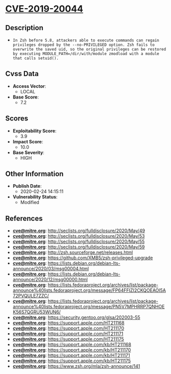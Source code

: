 
# [CVE-2019-20044](https://cve.mitre.org/cgi-bin/cvename.cgi?name=CVE-2019-20044)

## Description

- `In Zsh before 5.8, attackers able to execute commands can regain privileges dropped by the --no-PRIVILEGED option. Zsh fails to overwrite the saved uid, so the original privileges can be restored by executing MODULE_PATH=/dir/with/module zmodload with a module that calls setuid().`

## Cvss Data

- **Access Vector**:
  - LOCAL
- **Base Score**:
  - 7.2

## Scores

- **Exploitability Score**:
  - 3.9
- **Impact Score**:
  - 10.0
- **Base Severity**:
  - HIGH

## Other Information

- **Publish Date**:
  - 2020-02-24 14:15:11
- **Vulnerability Status**:
  - Modified

## References

- **cve@mitre.org**: http://seclists.org/fulldisclosure/2020/May/49
- **cve@mitre.org**: http://seclists.org/fulldisclosure/2020/May/53
- **cve@mitre.org**: http://seclists.org/fulldisclosure/2020/May/55
- **cve@mitre.org**: http://seclists.org/fulldisclosure/2020/May/59
- **cve@mitre.org**: http://zsh.sourceforge.net/releases.html
- **cve@mitre.org**: https://github.com/XMB5/zsh-privileged-upgrade
- **cve@mitre.org**: https://lists.debian.org/debian-lts-announce/2020/03/msg00004.html
- **cve@mitre.org**: https://lists.debian.org/debian-lts-announce/2020/12/msg00000.html
- **cve@mitre.org**: https://lists.fedoraproject.org/archives/list/package-announce%40lists.fedoraproject.org/message/FP64FFIZI2CKQOEAOI5A72PVQULE7ZZC/
- **cve@mitre.org**: https://lists.fedoraproject.org/archives/list/package-announce%40lists.fedoraproject.org/message/PN5V7MPHRRP7QNHOEK56S7QGRU53WUN6/
- **cve@mitre.org**: https://security.gentoo.org/glsa/202003-55
- **cve@mitre.org**: https://support.apple.com/HT211168
- **cve@mitre.org**: https://support.apple.com/HT211170
- **cve@mitre.org**: https://support.apple.com/HT211171
- **cve@mitre.org**: https://support.apple.com/HT211175
- **cve@mitre.org**: https://support.apple.com/kb/HT211168
- **cve@mitre.org**: https://support.apple.com/kb/HT211170
- **cve@mitre.org**: https://support.apple.com/kb/HT211171
- **cve@mitre.org**: https://support.apple.com/kb/HT211175
- **cve@mitre.org**: https://www.zsh.org/mla/zsh-announce/141
